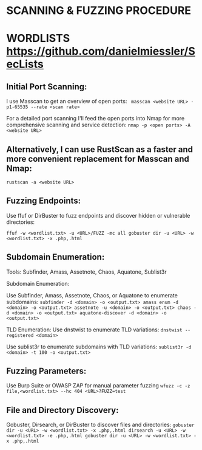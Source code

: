 # SCANNING & FUZZING PROCEDURE
# WORDLISTS https://github.com/danielmiessler/SecLists

## Initial Port Scanning:

I use Masscan to get an overview of open ports:
` masscan <website URL> -p1-65535 --rate <scan rate>`

For a detailed port scanning I'll feed the open ports into Nmap for more comprehensive scanning and service detection:
`nmap -p <open ports> -A <website URL>`

## Alternatively, I can use RustScan as a faster and more convenient replacement for Masscan and Nmap:
`rustscan -a <website URL>`


## Fuzzing Endpoints:
Use ffuf or DirBuster to fuzz endpoints and discover hidden or vulnerable directories:

`ffuf -w <wordlist.txt> -u <URL>/FUZZ -mc all
gobuster dir -u <URL> -w <wordlist.txt> -x .php,.html`


## Subdomain Enumeration:
Tools: Subfinder, Amass, Assetnote, Chaos, Aquatone, Sublist3r

Subdomain Enumeration:

Use Subfinder, Amass, Assetnote, Chaos, or Aquatone to enumerate subdomains:
`subfinder -d <domain> -o <output.txt>
amass enum -d <domain> -o <output.txt>
assetnote -u <domain> -o <output.txt>
chaos -d <domain> -o <output.txt>
aquatone-discover -d <domain> -o <output.txt>`

TLD Enumeration:
Use dnstwist to enumerate TLD variations:
`dnstwist --registered <domain>`
 
Use sublist3r to enumerate subdomains with TLD variations:
`sublist3r -d <domain> -t 100 -o <output.txt>`

## Fuzzing Parameters:
Use Burp Suite or OWASP ZAP for manual parameter fuzzing
`wfuzz -c -z file,<wordlist.txt> --hc 404 <URL>?FUZZ=test`
 
## File and Directory Discovery:
Gobuster, Dirsearch, or DirBuster to discover files and directories:
`gobuster dir -u <URL> -w <wordlist.txt> -x .php,.html
dirsearch -u <URL> -w <wordlist.txt> -e .php,.html
gobuster dir -u <URL> -w <wordlist.txt> -x .php,.html`

